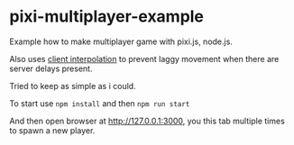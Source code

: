 # pixi-multiplayer-example

Example how to make multiplayer game with pixi.js, node.js.

Also uses [client interpolation](https://www.gabrielgambetta.com/entity-interpolation.html) to prevent laggy movement when there are server delays present.

Tried to keep as simple as i could.

To start use  `npm install` and then `npm run start`

And then open browser at http://127.0.0.1:3000, you this tab multiple times to spawn a new player.
